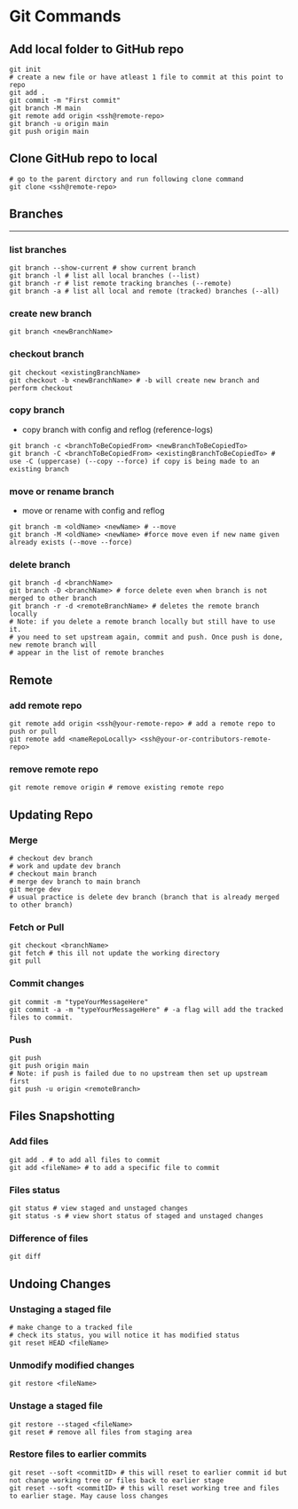 # Git Commands

## Add local folder to GitHub repo
```shell
git init
# create a new file or have atleast 1 file to commit at this point to repo
git add .
git commit -m "First commit"
git branch -M main
git remote add origin <ssh@remote-repo>
git branch -u origin main
git push origin main
```

## Clone GitHub repo to local
```shell
# go to the parent dirctory and run following clone command
git clone <ssh@remote-repo>
```

## Branches
___
### list branches
```shell
git branch --show-current # show current branch 
git branch -l # list all local branches (--list)
git branch -r # list remote tracking branches (--remote)
git branch -a # list all local and remote (tracked) branches (--all)
```

### create new branch
```shell
git branch <newBranchName>
```

### checkout branch
```shell
git checkout <existingBranchName>
git checkout -b <newBranchName> # -b will create new branch and perform checkout
```

### copy branch
- copy branch with config and reflog (reference-logs)
```shell
git branch -c <branchToBeCopiedFrom> <newBranchToBeCopiedTo>
git branch -C <branchToBeCopiedFrom> <existingBranchToBeCopiedTo> # use -C (uppercase) (--copy --force) if copy is being made to an existing branch
```

### move or rename branch
- move or rename with config and reflog
```shell
git branch -m <oldName> <newName> # --move
git branch -M <oldName> <newName> #force move even if new name given already exists (--move --force) 
```


### delete branch
```shell
git branch -d <branchName>
git branch -D <branchName> # force delete even when branch is not merged to other branch
git branch -r -d <remoteBranchName> # deletes the remote branch locally
# Note: if you delete a remote branch locally but still have to use it. 
# you need to set upstream again, commit and push. Once push is done, new remote branch will 
# appear in the list of remote branches
```

## Remote
### add remote repo
```shell
git remote add origin <ssh@your-remote-repo> # add a remote repo to push or pull
git remote add <nameRepoLocally> <ssh@your-or-contributors-remote-repo>
```

### remove remote repo
```shell
git remote remove origin # remove existing remote repo
```


## Updating Repo

### Merge
```shell
# checkout dev branch
# work and update dev branch
# checkout main branch
# merge dev branch to main branch
git merge dev
# usual practice is delete dev branch (branch that is already merged to other branch)
```

### Fetch or Pull
```shell
git checkout <branchName>
git fetch # this ill not update the working directory 
git pull
```


### Commit changes
```shell
git commit -m "typeYourMessageHere"
git commit -a -m "typeYourMessageHere" # -a flag will add the tracked files to commit.
```

### Push
```shell
git push 
git push origin main
# Note: if push is failed due to no upstream then set up upstream first
git push -u origin <remoteBranch>
```

## Files Snapshotting
### Add files
```shell
git add . # to add all files to commit
git add <fileName> # to add a specific file to commit
```

### Files status
```shell
git status # view staged and unstaged changes
git status -s # view short status of staged and unstaged changes
```

### Difference of files
```shell
git diff 
```

## Undoing Changes
### Unstaging a staged file
```shell
# make change to a tracked file
# check its status, you will notice it has modified status
git reset HEAD <fileName>
```


### Unmodify modified changes
```shell
git restore <fileName>
```

### Unstage a staged file
```shell 
git restore --staged <fileName>
git reset # remove all files from staging area
```

### Restore files to earlier commits
```shell
git reset --soft <commitID> # this will reset to earlier commit id but not change working tree or files back to earlier stage 
git reset --soft <commitID> # this will reset working tree and files to earlier stage. May cause loss changes 
```